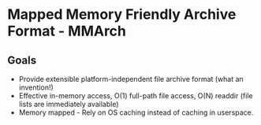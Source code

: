 # Mapped Memory Friendly Archive Format - MMArch

## Goals
* Provide extensible platform-independent file archive format (what an invention!)
* Effective in-memory access, O(1) full-path file access, O(N) readdir (file lists are immediately available)
* Memory mapped - Rely on OS caching instead of caching in userspace.
